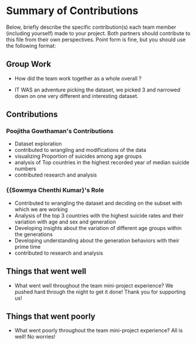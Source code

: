 # Summary of Contributions

Below, briefly describe the specific contribution(s) each team member (including yourself) made to your project. 
Both partners should contribute to this file from their own perspectives.
Point form is fine, but you should use the following format:

## Group Work

- How did the team work together as a whole overall ? 

- IT WAS an adventure picking the dataset, we picked 3 and narrowed down on one very different and interesting dataset.

## Contributions

### Poojitha Gowthaman's Contributions

- Dataset exploration
- contributed to wrangling and modifications of the data
- visualizing Proportion of suicides among age groups
- analysis of Top countries in the highest recorded year of median suicide numbers
- contributed research and analysis

### {{Sowmya Chenthi Kumar}'s Role

- Contributed to wrangling the dataset and deciding on the subset with which we are working
- Analysis of the top 3 countries with the highest suicide rates and their variation with age and sex and generation
- Developing insights about the variation of different age groups within the generations
- Developing understanding about the generation behaviors with their prime time
- contributed to research and analysis

## Things that went well

- What went well throughout the team mini-project experience? We pushed hard through the night to get it done! Thank you for supporting us!

## Things that went poorly

- What went poorly throughout the team mini-project experience? All is well! No worries!
